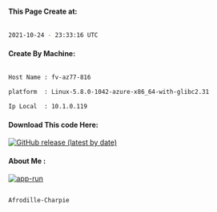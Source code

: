 
   
#### This Page Create at:

```bash

2021-10-24 - 23:33:16 UTC

```

#### Create By Machine:

```bash

Host Name : fv-az77-816

platform  : Linux-5.8.0-1042-azure-x86_64-with-glibc2.31

Ip Local  : 10.1.0.119

```
#### Download This code Here:

[![GitHub release (latest by date)](https://img.shields.io/github/v/release/Afrodille-Charpie/App-Run-1?style=for-the-badge&label=Download)](https://github.com/Afrodille-Charpie/App-Run-1/releases) 

</p> 

#### About Me :

[![app-run](https://github.com/Afrodille-Charpie/App-Run-1/actions/workflows/app-run.yml/badge.svg)](https://github.com/Afrodille-Charpie/App-Run-1/actions/workflows/app-run.yml)

```bash

Afrodille-Charpie

```

